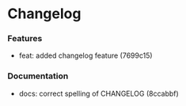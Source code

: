 # Changelog

### Features

- feat: added changelog feature (7699c15)

### Documentation

- docs: correct spelling of CHANGELOG (8ccabbf)

